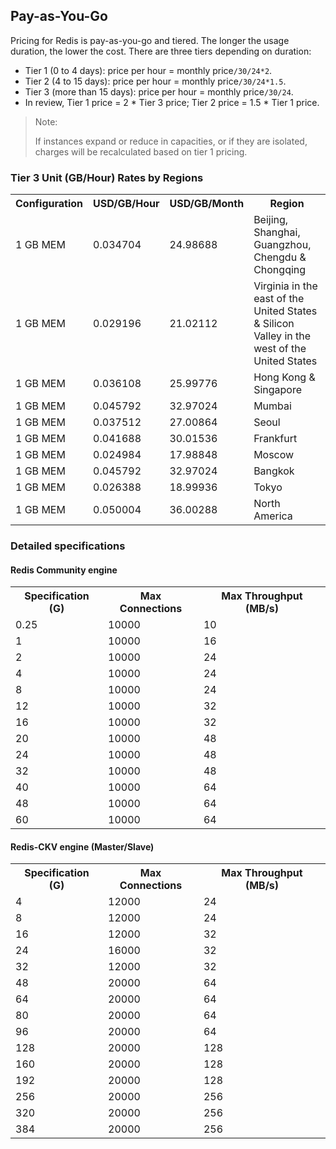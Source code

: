 ## Pay-as-You-Go
 Pricing for Redis is pay-as-you-go and tiered. The longer the usage duration, the lower the cost. There are three tiers depending on duration:<br>
 - Tier 1 (0 to 4 days): price per hour = monthly price`/30/24*2`.<br>
 - Tier 2 (4 to 15 days): price per hour = monthly price`/30/24*1.5`.<br>
 - Tier 3 (more than 15 days): price per hour = monthly price`/30/24`.<br>
 - In review, Tier 1 price = 2 * Tier 3 price; Tier 2 price = 1.5 * Tier 1 price.
>Note:
>
>If instances expand or reduce in capacities,  or if they are isolated, charges will be recalculated based on tier 1 pricing.

 ### Tier 3 Unit (GB/Hour) Rates by Regions
<table>
   <tr>
      <th>Configuration</th>
      <th>USD/GB/Hour</th>
      <th>USD/GB/Month</th>
      <th>Region</th>
   </tr>
   <tr>
      <td>1 GB MEM</td>
      <td>0.034704</td>
      <td>24.98688</td>
      <td>Beijing, Shanghai, Guangzhou, Chengdu & Chongqing</td>
   </tr>
   <tr>
      <td>1 GB MEM</td>
      <td>0.029196</td>
      <td>21.02112</td>
      <td>Virginia in the east of the United States & Silicon Valley in the west of the United States</td> 
   </tr>
   <tr>
      <td>1 GB MEM</td>
      <td>0.036108</td>
      <td>25.99776</td>
      <td>Hong Kong & Singapore</td> 
   </tr>
   <tr>
      <td>1 GB MEM</td>
      <td>0.045792</td>
      <td>32.97024</td>
      <td>Mumbai</td> 
   </tr>
   <tr>
      <td>1 GB MEM</td>
      <td>0.037512</td>
      <td>27.00864</td>
      <td>Seoul</td> 
   </tr> 
   <tr>
      <td>1 GB MEM</td>
      <td>0.041688</td>
      <td>30.01536</td>
      <td>Frankfurt</td> 
   </tr> 
   <tr>
      <td>1 GB MEM</td>
      <td>0.024984</td>
      <td>17.98848</td>
      <td>Moscow</td> 
   </tr> 
   <tr>
      <td>1 GB MEM</td>
      <td>0.045792</td>
      <td>32.97024</td>
      <td>Bangkok</td> 
   </tr> 
   <tr>
      <td>1 GB MEM</td>
      <td>0.026388</td>
      <td>18.99936</td>
      <td>Tokyo</td> 
   </tr>   
   <tr>
      <td>1 GB MEM</td>
      <td>0.050004</td>
      <td>36.00288</td>
      <td>North America</td> 
   </tr>   
</table>

 ### Detailed specifications

 #### Redis Community engine
 <table>
 <tr>
  <th>Specification (G)</th>
  <th>Max Connections</th>
  <th>Max Throughput (MB/s)</th>
 </tr>
 <tr>
  <td>0.25</td>
  <td>10000</td>
  <td>10</td>
 </tr>
  <tr>
  <td>1</td>
  <td>10000</td>
  <td>16</td>
 </tr>
  <tr>
  <td>2</td>
  <td>10000</td>
  <td>24</td>
 </tr>
  <tr>
  <td>4</td>
  <td>10000</td>
  <td>24</td>
 </tr>
  <tr>
  <td>8</td>
  <td>10000</td>
  <td>24</td>
 </tr>
  <tr>
  <td>12</td>
  <td>10000</td>
  <td>32</td>
 </tr>
  <tr>
  <td>16</td>
  <td>10000</td>
  <td>32</td>
 </tr>
  <tr>
  <td>20</td>
  <td>10000</td>
  <td>48</td>
 </tr>
  <tr>
  <td>24</td>
  <td>10000</td>
  <td>48</td>
 </tr>
  <tr>
  <td>32</td>
  <td>10000</td>
  <td>48</td>
 </tr>
  <tr>
  <td>40</td>
  <td>10000</td>
  <td>64</td>
 </tr>
  <tr>
  <td>48</td>
  <td>10000</td>
  <td>64</td>
 </tr>
  <tr>
  <td>60</td>
  <td>10000</td>
  <td>64</td>
 </tr>
 </table>

 #### Redis-CKV engine (Master/Slave)
  <table>
 <tr>
  <th>Specification (G)</th>
  <th>Max Connections</th>
  <th>Max Throughput (MB/s)</th>
 </tr>
 <tr>
  <td>4</td>
  <td>12000</td>
  <td>24</td>
 </tr>
  <tr>
  <td>8</td>
  <td>12000</td>
  <td>24</td>
 </tr>
  <tr>
  <td>16</td>
  <td>12000</td>
  <td>32</td>
 </tr>
  <tr>
  <td>24</td>
  <td>16000</td>
  <td>32</td>
 </tr>
  <tr>
  <td>32</td>
  <td>12000</td>
  <td>32</td>
 </tr>
  <tr>
  <td>48</td>
  <td>20000</td>
  <td>64</td>
 </tr>
  </tr>
  <tr>
  <td>64</td>
  <td>20000</td>
  <td>64</td>
 </tr>
  <tr>
  <td>80</td>
  <td>20000</td>
  <td>64</td>
 </tr>
  <tr>
  <td>96</td>
  <td>20000</td>
  <td>64</td>
 </tr>
  <tr>
  <td>128</td>
  <td>20000</td>
  <td>128</td>
 </tr>
  <tr>
  <td>160</td>
  <td>20000</td>
  <td>128</td>
 </tr>
  <tr>
  <td>192</td>
  <td>20000</td>
  <td>128</td>
 </tr>
  <tr>
  <td>256</td>
  <td>20000</td>
  <td>256</td>
 </tr>
  <tr>
  <td>320</td>
  <td>20000</td>
  <td>256</td>
 </tr>
  <tr>
  <td>384</td>
  <td>20000</td>
  <td>256</td>
 </tr>
 </table>





